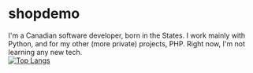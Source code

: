 # shopdemo
I'm a Canadian software developer, born in the States. I work mainly with Python, and for my other (more private) projects, PHP. Right now, I'm not learning any new tech.  
  [![Top Langs](https://github-readme-stats.vercel.app/api/top-langs/?username=groundseed&exclude_repo=Mistakepack)](https://github.com/anuraghazra/github-readme-stats)
